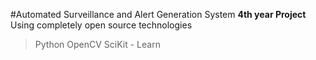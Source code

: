 #Automated Surveillance and Alert Generation System
**4th year Project**
Using completely open source technologies <br/>
>Python
>OpenCV
>SciKit - Learn
